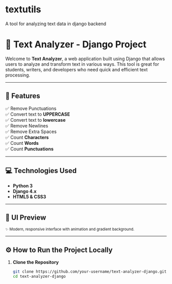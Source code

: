 # textutils
A tool for analyzing text data in django backend
# 📝 Text Analyzer - Django Project

Welcome to **Text Analyzer**, a web application built using Django that allows users to analyze and transform text in various ways. This tool is great for students, writers, and developers who need quick and efficient text processing.

---

## 🚀 Features

✅ Remove Punctuations  
✅ Convert text to **UPPERCASE**  
✅ Convert text to **lowercase**  
✅ Remove Newlines  
✅ Remove Extra Spaces  
✅ Count **Characters**  
✅ Count **Words**  
✅ Count **Punctuations**

---

## 💻 Technologies Used

- **Python 3**
- **Django 4.x**
- **HTML5 & CSS3**


---

## 📸 UI Preview


<sup>✨ Modern, responsive interface with animation and gradient background.</sup>

---

## ⚙️ How to Run the Project Locally

1. **Clone the Repository**
   ```bash
   git clone https://github.com/your-username/text-analyzer-django.git
   cd text-analyzer-django
